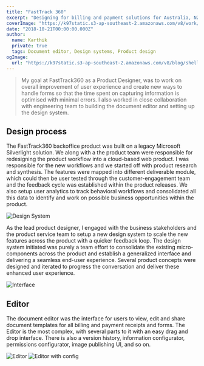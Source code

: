 ```yaml
---
title: "FastTrack 360"
excerpt: "Designing for billing and payment solutions for Australia, NZ and UK markets"
coverImage: "https://k97static.s3-ap-southeast-2.amazonaws.com/v8/work/cover/ft.png"
date: "2018-10-21T00:00:00.000Z"
author:
  name: Karthik
  private: true
  tags: Document editor, Design systems, Product design
ogImage:
  url: "https://k97static.s3-ap-southeast-2.amazonaws.com/v8/blog/shell-grunt/cover.png"
---
```


> My goal at FastTrack360 as a Product Designer, was to work on overall improvement of user experience and create new ways to handle forms so that the time spent on capturing information is optimised with minimal errors. I also worked in close collaboration with engineering team to building the document editor and setting up the design system.

## Design process

The FastTrack360 backoffice product was built on a legacy Microsoft Silverlight solution. We along with a the product team were responsible for redesigning the product workflow into a cloud-based web product. I was responsible for the new workflows and we started off with product research and synthesis. The features were mapped into different deliverable module, which could then be user tested through the customer-engagement team and the feedback cycle was established within the product releases. We also setup user analytics to track behavioral workflows and consolidated all this data to identify and work on possible business opportunities within the product.

<div class="work-full-img work-img-border">

![Design System](https://k97static.s3-ap-southeast-2.amazonaws.com/v8/work/ft/0.png)

</div>
As the lead product designer, I engaged with the business stakeholders and the product service team to setup a new design system to scale the new features across the product with a quicker feedback loop. The design system initiated was purely a team effort to consolidate the existing micro-components across the product and establish a generalized interface and delivering a seamless end-user experience. Several product concepts were designed and iterated to progress the conversation and deliver these enhanced user experience.

<div class="work-full-img work-img-border">

![Interface](https://k97static.s3-ap-southeast-2.amazonaws.com/v8/work/ft/3.png)

</div>

## Editor

The document editor was the interface for users to view, edit and share document templates for all billing and payment receipts and forms. The Editor is the most complex, with several parts to it with an easy drag and drop interface. There is also a version history, information configurator, permissions configurator, image publishing UI, and so on.

<div class="work-full-img  work-img-border">

![Editor](https://k97static.s3-ap-southeast-2.amazonaws.com/v8/work/ft/1.png)
![Editor with config](https://k97static.s3-ap-southeast-2.amazonaws.com/v8/work/ft/2.png)

</div>
